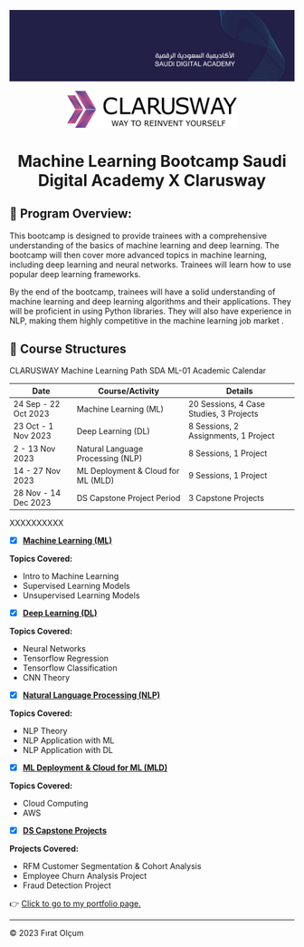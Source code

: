


<p align="center">
  <img src="https://github.com/1raya/ML-Bootcamp-with-Saudi-Digital-Academy-and-Clarusway/blob/b15692bf4ce164596706b95c7d5c5f89d61d2f3d/Images/saudi_digital_academy_cover.jpeg" width="1000"/>
</p>





<p align="center"> <img src="https://github.com/1raya/ML-Bootcamp-with-Saudi-Digital-Academy-and-Clarusway/blob/d0bc28e188dcb4f403e4d23f6f3fcaaad73d5e12/Images/084bd753-3b92-40f7-8d9d-4e737e8752c3.png" width="300"/>


<h1 align="center">Machine Learning Bootcamp Saudi Digital Academy X Clarusway </h1>



## 📣 Program Overview:
This bootcamp is designed to provide trainees with a comprehensive understanding of the basics of machine learning and deep learning. The bootcamp will then cover more advanced topics in machine learning, including deep learning and neural networks. Trainees will learn how to use popular deep learning frameworks.

By the end of the bootcamp, trainees will have a solid understanding of machine learning and deep learning algorithms and their applications. They will be proficient in using Python libraries. They will also have experience in NLP, making them highly competitive in the machine learning job market .



## 📂 Course Structures
CLARUSWAY Machine Learning Path SDA ML-01 Academic Calendar

| Date                | Course/Activity                   | Details                                            |
|---------------------|-----------------------------------|----------------------------------------------------|
| 24 Sep - 22 Oct 2023 | Machine Learning (ML)              | 20 Sessions, 4 Case Studies, 3 Projects                 |
| 23 Oct - 1 Nov 2023  | Deep Learning (DL)                 |       8 Sessions, 2 Assignments, 1 Project        |
| 2 - 13 Nov 2023      | Natural Language Processing (NLP)  |      8 Sessions, 1 Project           |
| 14 - 27 Nov 2023     | ML Deployment & Cloud for ML (MLD) |         9 Sessions, 1 Project                      |
| 28 Nov - 14 Dec 2023 | DS Capstone Project Period         | 3 Capstone Projects   |




XXXXXXXXXX



- [x] [__Machine Learning (ML)__](https://github.com/firatolcum/Clarusway_Data_Analytics_Course/blob/master/8-Certificates/1-DataAnalysisWithPython.jpg)

**Topics Covered:** 

* Intro to Machine Learning
* Supervised Learning Models
* Unsupervised Learning Models



- [X] [__Deep Learning (DL)__ ](https://github.com/firatolcum/Clarusway_Data_Analytics_Course/blob/master/8-Certificates/3-DataAnalysisWithSQL.jpg)

**Topics Covered:** 
* Neural Networks
* Tensorflow Regression
* Tensorflow Classification
* CNN Theory
  


- [x] [__Natural Language Processing (NLP)__](https://github.com/firatolcum/Clarusway_Data_Analytics_Course/blob/master/8-Certificates/4-Statistics%20Basics.jpg)

**Topics Covered:** 
* NLP Theory
* NLP Application with ML
* NLP Application with DL

- [X] [__ML Deployment & Cloud for ML (MLD)__](https://github.com/firatolcum/Clarusway_Data_Analytics_Course/blob/master/8-Certificates/5-DataVisualizationWithTableau.jpg)

**Topics Covered:** 
* Cloud Computing
* AWS



- [X] [__DS Capstone Projects__](https://github.com/firatolcum/Clarusway_Data_Analytics_Course/blob/master/8-Certificates/5-DataVisualizationWithTableau.jpg)

**Projects Covered:** 
* RFM Customer Segmentation & Cohort Analysis
* Employee Churn Analysis Project
* Fraud Detection Project

👉 [Click to go to my portfolio page.](https://firatolcum.com)

---
<p>&copy; 2023 Fırat Olçum </p>

